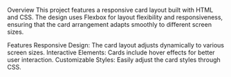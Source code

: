 Overview
This project features a responsive card layout built with HTML and CSS. The design uses Flexbox for layout flexibility and responsiveness, ensuring that the card arrangement adapts smoothly to different screen sizes.

Features
Responsive Design: The card layout adjusts dynamically to various screen sizes.
Interactive Elements: Cards include hover effects for better user interaction.
Customizable Styles: Easily adjust the card styles through CSS.
